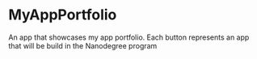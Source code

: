 # MyAppPortfolio
An app that showcases my app portfolio. Each button represents an app that will be  build in the Nanodegree program
